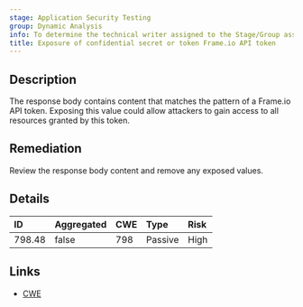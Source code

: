 ```yaml
---
stage: Application Security Testing
group: Dynamic Analysis
info: To determine the technical writer assigned to the Stage/Group associated with this page, see https://handbook.gitlab.com/handbook/product/ux/technical-writing/#assignments
title: Exposure of confidential secret or token Frame.io API token
---
```


## Description

The response body contains content that matches the pattern of a Frame.io API token.
Exposing this value could allow attackers to gain access to all resources granted by this token.

## Remediation

Review the response body content and remove any exposed values.

## Details

| ID | Aggregated | CWE | Type | Risk |
|:---|:-----------|:----|:-----|:-----|
| 798.48 | false | 798 | Passive | High |

## Links

- [CWE](https://cwe.mitre.org/data/definitions/798.html)
